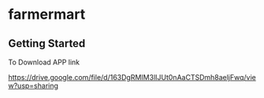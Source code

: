 # farmermart

## Getting Started

To Download APP link

https://drive.google.com/file/d/163DgRMIM3lIJUt0nAaCTSDmh8aeljFwq/view?usp=sharing

